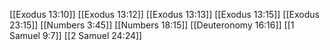 [[Exodus 13:10]]
[[Exodus 13:12]]
[[Exodus 13:13]]
[[Exodus 13:15]]
[[Exodus 23:15]]
[[Numbers 3:45]]
[[Numbers 18:15]]
[[Deuteronomy 16:16]]
[[1 Samuel 9:7]]
[[2 Samuel 24:24]]
